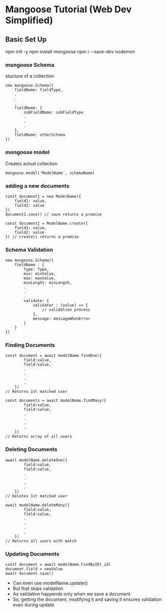 # Mangoose Tutorial (Web Dev Simplified)

## Basic Set Up

npm init -y
npm install mongoose
npm i --save-dev nodemon

### mongoose Schema

stucture of a collection

```
new mongoose.Schema({
    fieldName: fieldType,
    .
    .
    .
    fieldName: {
        subFieldName: subFieldType
        .
        .
        .
    },
    fieldName: otherSchema
})
```

### mongoose model

Creates actual collection

```
mongoose.model('ModelName', schemaName)
```

### adding a new documents

```
const document1 = new ModelName({
    field1: value,
    field2: value
})
document1.save() // save returns a promise

const document1 = ModelName.create({
    field1: value,
    field2: value
}) // create() returns a promise
```

### Schema Validation

```
new mongoose.Schema({
    fieldName : {
        type: Type,
        min: minValue,
        max: maxValue,
        minLenght: minLength,
        .
        .
        .
        validate: {
            validator : (value) => {
                // validation process
            },
            message: messageWhenError
        }
    }
})
```

### Finding Documents

```
const document = await modelName.findOne({
        field:value,
        field:value,
        .
        .
        .
        .
    })
// Returns 1st matched user

const documents = await modelName.findMany({
        field:value,
        field:value,
        .
        .
        .
        .
    })
// Returns array of all users

```

### Deleting Documents

```
await modelName.deleteOne({
        field:value,
        field:value,
        .
        .
        .
        .
    })
// Deletes 1st matched user

await modelName.deleteMany({
        field:value,
        field:value,
        .
        .
        .
        .
    })
// Returns all users with match

```

### Updating Documents

```
const document = await modelName.FindByID(_id)
documnet.field = newValue
await document.save()

```

- Can even use modelName.update()
- But that skips validation
- As validation happends only when we save a document
- So, getting the document, modifying it and saving it ensures validation even during update
